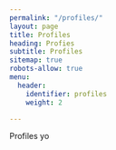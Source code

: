 ```yaml
---
permalink: "/profiles/"
layout: page
title: Profiles
heading: Profies
subtitle: Profiles
sitemap: true
robots-allow: true
menu:
  header:
    identifier: profiles
    weight: 2

---
```

Profiles yo